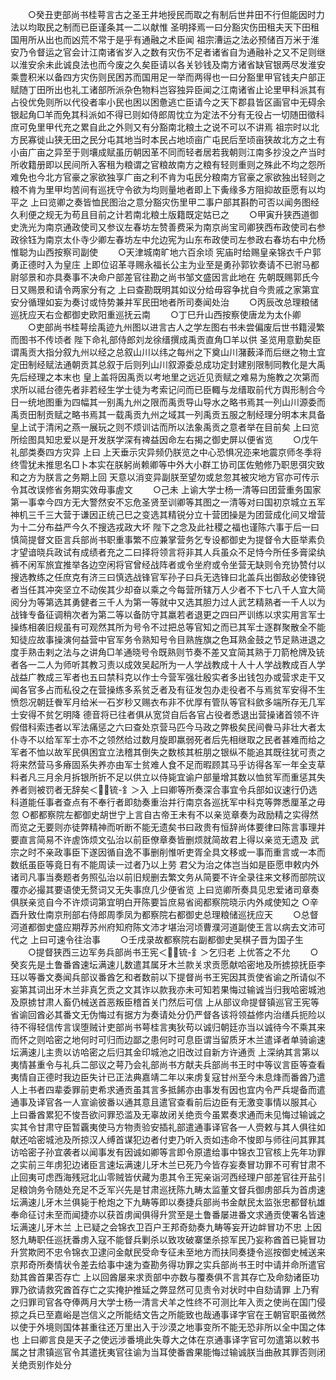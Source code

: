<!-- { "loadSidebar": true } -->
　　○癸丑吏部尚书桂萼言古之圣王井地授民而取之有制后世井田不行但能因时力法以均取民之制而已臣谨条其一二以献惟  圣明择焉一曰分豁灾伤田租夫天下田租国用所从出也而凶荒不常于是乎有通融之术臣闻  祖宗漕运之法必预储百万米于淮安乃令督运之官会计江南诸省岁入之数有灾伤不足者诸省自为通融补之又不足则继以淮安余未此诚良法也而今废之久矣臣请以各关钞钱及南方诸省缺官银两尽发淮安乘豊积米以备四方灾伤则民困苏而国用足一举而两得也一曰分豁里甲官钱夫户部正赋随丁田所出也礼工诸部所派杂色物料岂容独异臣闻之江南诸省止论里甲科派其有占役优免则所以代役者率小民也困以困惫逃亡臣请今之天下郡县皆区画官中无碍余银起角□羊而免其科派如不得已则如侍郎周忱立为定法不分有无役占一切随田徵科庶可免里甲代充之累自此之外则又有分豁南北粮土之说不可以不讲焉  祖宗时以北方民寡徙山狭无田之民分屯其地当时本民占地顷亩广屯民后至顷亩狭故北方之土有小亩广亩之异至于则壤成赋虽历朝因革不同而轻者居若我朝则江南多抄没之产当时所收籍册即以民间所入客租为粮谓之官粮故南方之粮有轻则重则之殊此不均之怨所难免也今北方官豪之家欲独享广亩之利不肯为屯民分粮南方官豪之家欲独出轻则之粮不肯为里甲均苦间有巡抚守令欲为均则量地者即上下夤缘多方阻抑故臣愿有以均平之  上曰览卿之奏皆恤民图治之意分豁灾伤里甲二事户部其斟酌可否以闻务图经久利便之规无为苟且目前之计若南北粮土版籍既定姑已之
　　○甲寅升狭西道御史洗光为南京通政使司又参议左春坊左赞善费采为南京尚宝司卿狭西布政使司右参政徐钰为南京太仆寺少卿左春坊左中允边宪为山东布政使司左参政右春坊右中允杨惟聪为山西按察司副使
　　○天津城南旷地六百余顷  宪庙时给赐皇亲锦衣千户郭勇正德时入为皇庄  上即位诏革寻赐永福长公主为业至是勇孙郭钦奏请不已驸马都尉邬景和亦具奏事不决命户部差官往勘之尚书邹文盛因言此地在  先朝既赐郭氏今日又赐景和请令两家分有之  上曰查勘既明其如议分给毋容争扰自今贵戚之家第宜安分循理如妄为奏讨或恃势兼并军民田地者所司奏闻处治
　　○丙辰改总理粮储巡抚应天右佥都御史欧阳重巡抚云南
　　○丁巳升山西按察使唐龙为太仆卿
　　○吏部尚书桂萼绘禹迹九州图以进言古人之学左图右书未尝偏废后世书籍浸繁而图书不传顷者  陛下命礼部侍郎刘龙徐缙撰成禹贡直角□羊以供  圣览用意勤矣臣谓禹贡大指分叙九州以经之总叙山川以纬之每州之下奠山川潴薮泽而后继之物土宜定田制经赋法通朝贡其总叙于后则列山川叙源委总成功定封建别限制同教化是大禹先后经理之本末也  皇上盖将因禹贡以考地里之远近见贡赋之难易为施教之次第而求所以祗台德先者非若经生学士徒为考索记问而已臣輙与龙缙取前代方舆形制合今日一统地图重为四幅其一别禹九州之限而禹贡导山导水之略书焉其一列山川源委而禹贡田制贡赋之略书焉其一载禹贡九州之域其一列禹贡五服之制经理分明本末具备  皇上试于清闲之燕一展玩之则不烦训诂而所以法象禹贡之意者举在目前矣  上曰览所绘图具知忠爱以是开发朕学深有禆益因命左右揭之御史屏以便省览
　　○戊午礼部类奏四方灾异  上曰  上天垂示灾异频仍朕览之中心恐惧况迩来地震京师冬季将终雪犹未推思名□卜本实在朕躬尚赖卿等中外大小群工协司匡佐勉修乃职思弭灾致和之方为朕言之务期上回  天意以消变异副朕至望勿或怠忽其被灾地方官亦可传示令其改误修省务期实效毋事虗文
　　○己未  上谕大学士杨一清等曰团营重务国家第一事幸今四方无大警然安不忘危圣贤至训卿等其图之一清等对曰国初京城立五军神机三千三大营于谦因正统己巳之变选其精锐分立十营团操是为团营成化间又增营为十二分布益严今久不搜选戎政大坏  陛下之念及此社稷之福也谨陈六事于后一曰慎简提督文臣言兵部尚书职重事繁不应兼掌营务乞专设都御史为提督令大臣举素负才望谙晓兵政试有成绩者充之二曰择将领言将非其人兵虽众不足恃今所任多膏梁纨裤不闲军旅宜推举各边空闲将官曾经战阵者或令坐府或令坐营无缺则令充协赞付以搜选教练之任庶克有济三曰慎选战锋官军孙子曰兵无选锋曰北盖兵出御敌必使锋锐者当任其冲突坚立不动俟其少却奋以乘之今每营所辖万人少者不下七八千人宜大简阅分为等第选其勇健者三千人为第一等就中又选其胆力过人武艺精熟者一千人以为战锋专备征调稍次者为第二等以备防守其羸若者退更之四曰严训练以求实用言军士操练相袭旧规虽有可观然其所为号令不过把总等官知之而已其军士逐群聚散全不能知徒应故事操演何益营中官军务令熟知号令目熟旌旗之色耳熟金鼓之节足熟进退之度手熟击剌之法与之讲角□羊通晓号令既熟则节奏不差又宜简其熟于刀箭枪牌及铳者各一二人为师听其教习责以成效吴起所为一人学战教成十人十人学战教成百人学战益广教成三军者也五曰禁科克以作士今营军强壮殷实者多出钱包办或营求走干又闻各官多占而私役之在营操练多系贫乏者及有征发包办走役者不与焉贫军安得不生愤怨况朝廷餋军月给米一石岁秒又赐衣布非不优厚有管队等官科歛多端所存无几军士安得不贫乞明降  德音将已往者俱从宽贷自后各官占役者悉退出营操诸首领不许假借科索违者以军法痛惩之六曰查处京营马匹今马政之弊极矣民间餋马非壮大者太仆寺不以给军军士亦不之领然给过数月旋即羸弱死者后先相继取之民者甚难而给之军者不恤以故军民俱困宜立法稽其倒失之数核其桩朋之银纵不能追其既往犹可责之将来然营马多瘠固系失养亦由军士贫难人食不足而暇顾其马乎访得各军一年全支草料者凡三月余月拆银所折不足以供立以侍毙宜谕户部量增其数以恤贫军而重惩其失养者则被罚者无辞矣＜锍-釒＞入  上曰卿等所奏深合事宜令兵部如议速行仍选科道能任事者查点有不奉行者即劾奏重治并行南京各巡抚军中科克等弊悉厘革之毋忽
○都都察院左都御史胡世宁上言自古帝王未有不以亲览章奏为政励精之实得然而览之无要则亦徒弊精神而听断不能无遗矣书曰政贵有恒辞尚体要律曰陈言事理并要直言简易不许虗饰烦文弘治以前臣僚章奏皆删烦就简故君上得以亲览无遗及  武宗之时不亲政事臣下遂因循自逸不事删削惟听吏胥全具文移或一事而重言或一本而数纸虽臣等竟日有不能周读一过者乃以上劳  君父为治之体岂当如是臣愿申敕内外诸司凡事当奏题者务照弘治以前旧规删去繁文务从简要不许全录往来文移而部院议覆亦必撮其要语使无赘词又无失事庶几少便省览  上曰览卿所奏具见忠爱诸司章奏俱朕亲览自今不许烦词第宜明白开陈要旨庶易省阅都察院晓示内外咸使知之
○辛酉升致仕南京刑部右侍郎周季凤为都察院右都御史总理粮储巡抚应天
　　○总督河道都御史盛应期荐苏州府知府陈文沛才堪治河顷曹濮河道副使王言以病去文沛可代之  上曰可速令往治事
　　○壬戌录故都察院右副都御史吴棋子晋为国子生
　　○提督狭西三边军务兵部尚书王宪＜锍-釒＞乞归老  上优答之不允
　　○癸亥先是土鲁番酋速坛满速儿数遣其属牙木兰款关求贡愿献哈密地及所掳掠抚臣李珏以等番文奏闻兵部议番酋乞和者数前以下提督尚书王宪因其贡使省谕之所请似不妄第其词出牙木兰非真乞贡之文其诈以款我亦未可知若果悔过输诚当归我哈密城池及原掳甘肃人畜仍械送首恶叛臣稽首关门然后可信  上从部议命提督镇巡官王宪等省谕回酋必其番文无伪悔过有据方为奏请处分仍严督各该将领益修内治缮兵扼险以待不得轻信传言误堕贼计吏部尚书萼桂言夷狄苟以诚归朝廷亦当以诚待今不乘其来而怀之则哈密之地何时可归而边鄙之患何时可息臣谓当留质牙木兰遣译者单骑谕速坛满速儿主贵以访哈密之后归其金印城池之旧改过自新方许通贡  上深纳其言第以夷情甚重令与礼兵二部议之萼乃会礼部尚书方献夫兵部尚书王时中等议言臣等查看夷情自正德时我边臣失计已正法典嘉靖二年以来虏复寇甘州至今未息烽而番酋乃遣人上书者四辈委罪前吏希求通贡虽其言多抵餙亦由事发有因也宜内令严兵堤备而遣通事及译官各一人宣谕彼番以通其意且遣官查看前后边臣有无激变事情以服其心  上曰番酋累犯不悛吾欲问罪恐滥及无辜故闭关绝贡今虽累奏求通而未见悔过输诚之实其令甘肃守臣暂覊夷使马方物责验安插礼部遣通事译官各一人赍敕与其人俱往如献还哈密城池及所掠汉人缚首谋犯边者付吏乃听入贡如违命不悛即与师往问其罪其访哈密子孙宜袭者以闻事发有因诚如卿等言即令原遣给事中锦衣卫官核上先年功罪之实前三年虏犯边诸臣言速坛满速儿牙木兰已死乃今皆存妄奏冒功罪不可宥甘肃不止回夷可虑西海残冠北山零贼皆伏藏为患其令王宪亲诣河西经理户部差官往开盐引足粮饷务令随处充足不乏军兴先是甘肃巡抚陈九畴太监董文督兵御虏部兵为首虏速坛满速儿牙木兰俱毙于枪炮之下九畴等即以奏捷兵部尚书金献民太监张忠都督杭雄奉命征讨未至而闻捷亦以获首虏闻俱得升赏至是土鲁番屡进番文求通贡使署名皆速坛满速儿牙木兰  上已疑之会锦衣卫百户王邦奇劾奏九畴等妄开边衅冒功不忠  上因怒九畴职任巡抚番虏入寇不能督兵剿杀以致攻破寨堡杀掠军民乃妄称酋首已毙冒功升赏欺罔不忠令锦衣卫逮问金献民受命专征未至地方而扶同奏捷令巡按御史械送来京邦奇所奏情状令差去给事中速为查勘务得功罪之实兵部尚书王时中请并命所遣官劾其酋首果否存亡  上以回酋屡来求贡部中亦数与覆奏俱不言其存亡及命劾诸臣功罪乃欲请救究酋首存亡之实掩护推延之弊显然可见责令对状时中自劾请罪  上乃宥之归罪司官各夺俸两月大学士杨一清言犬羊之性终不可测比年入贡之使尚在国门侵掠之兵已至嘉峪是岂信义之所能结文告之所能致也哉通事译字官在王朝官职虽微然以使于外境则国体甚重往还万里出入于沙漠之地事变所不能无恐非所以全中国之体也  上曰卿言良是天子之使远涉番境此失尊大之体在京通事译字官可勿遣第以敕书属之甘肃镇巡官令其遣抚夷官往谕为当耳使番酋果能悔过输诚朕当曲赦其罪否则闭关绝贡别作处分
